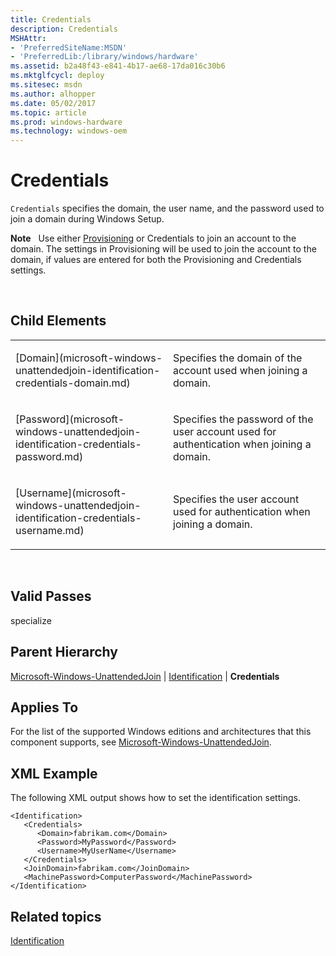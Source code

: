 ```yaml
---
title: Credentials
description: Credentials
MSHAttr:
- 'PreferredSiteName:MSDN'
- 'PreferredLib:/library/windows/hardware'
ms.assetid: b2a48f43-e841-4b17-ae68-17da016c30b6
ms.mktglfcycl: deploy
ms.sitesec: msdn
ms.author: alhopper
ms.date: 05/02/2017
ms.topic: article
ms.prod: windows-hardware
ms.technology: windows-oem
---
```


# Credentials


`Credentials` specifies the domain, the user name, and the password used to join a domain during Windows Setup.

**Note**  
Use either [Provisioning](microsoft-windows-unattendedjoin-identification-provisioning.md) or Credentials to join an account to the domain. The settings in Provisioning will be used to join the account to the domain, if values are entered for both the Provisioning and Credentials settings.

 

## Child Elements


<table>
<colgroup>
<col width="50%" />
<col width="50%" />
</colgroup>
<tbody>
<tr class="odd">
<td><p>[Domain](microsoft-windows-unattendedjoin-identification-credentials-domain.md)</p></td>
<td><p>Specifies the domain of the account used when joining a domain.</p></td>
</tr>
<tr class="even">
<td><p>[Password](microsoft-windows-unattendedjoin-identification-credentials-password.md)</p></td>
<td><p>Specifies the password of the user account used for authentication when joining a domain.</p></td>
</tr>
<tr class="odd">
<td><p>[Username](microsoft-windows-unattendedjoin-identification-credentials-username.md)</p></td>
<td><p>Specifies the user account used for authentication when joining a domain.</p></td>
</tr>
</tbody>
</table>

 

## Valid Passes


specialize

## Parent Hierarchy


[Microsoft-Windows-UnattendedJoin](microsoft-windows-unattendedjoin.md) | [Identification](microsoft-windows-unattendedjoin-identification.md) | **Credentials**

## Applies To


For the list of the supported Windows editions and architectures that this component supports, see [Microsoft-Windows-UnattendedJoin](microsoft-windows-unattendedjoin.md).

## XML Example


The following XML output shows how to set the identification settings.

``` syntax
<Identification>
   <Credentials>
      <Domain>fabrikam.com</Domain>
      <Password>MyPassword</Password>
      <Username>MyUserName</Username>
   </Credentials>
   <JoinDomain>fabrikam.com</JoinDomain>
   <MachinePassword>ComputerPassword</MachinePassword>
</Identification>
```

## Related topics


[Identification](microsoft-windows-unattendedjoin-identification.md)

 

 







